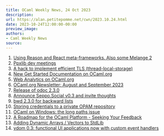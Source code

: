 ```yaml
---
title: OCaml Weekly News, 24 Oct 2023
description:
url: https://alan.petitepomme.net/cwn/2023.10.24.html
date: 2023-10-24T12:00:00-00:00
preview_image:
authors:
- Caml Weekly News
source:
---
```

    
<ol><li><a href="https://alan.petitepomme.net/cwn/2023.10.24.html#1">Using Reason and React meta-frameworks. Also some Melange 2</a></li><li><a href="https://alan.petitepomme.net/cwn/2023.10.24.html#2">Ppxlib dev meetings</a></li><li><a href="https://alan.petitepomme.net/cwn/2023.10.24.html#3">A hack to implement efficient TLS (thread-local-storage)</a></li><li><a href="https://alan.petitepomme.net/cwn/2023.10.24.html#4">New Get Started Documentation on OCaml.org</a></li><li><a href="https://alan.petitepomme.net/cwn/2023.10.24.html#5">Web Analytics on OCaml.org</a></li><li><a href="https://alan.petitepomme.net/cwn/2023.10.24.html#6">OCaml.org Newsletter: August and September 2023</a></li><li><a href="https://alan.petitepomme.net/cwn/2023.10.24.html#7">Release of odoc 2.3.0</a></li><li><a href="https://alan.petitepomme.net/cwn/2023.10.24.html#8">Announce Seppo.Social v0.3 and invite thoughts</a></li><li><a href="https://alan.petitepomme.net/cwn/2023.10.24.html#9">bwd 2.3.0 for backward lists</a></li><li><a href="https://alan.petitepomme.net/cwn/2023.10.24.html#10">Storing credentials to a private OPAM repository</a></li><li><a href="https://alan.petitepomme.net/cwn/2023.10.24.html#11">OCaml on Windows: the long paths issue</a></li><li><a href="https://alan.petitepomme.net/cwn/2023.10.24.html#12">A Roadmap for the OCaml Platform - Seeking Your Feedback</a></li><li><a href="https://alan.petitepomme.net/cwn/2023.10.24.html#13">Adding Dynamic Arrays / Vectors to StdLib</a></li><li><a href="https://alan.petitepomme.net/cwn/2023.10.24.html#14">vdom 0.3: functional UI applications now with custom event handlers</a></li></ol>

